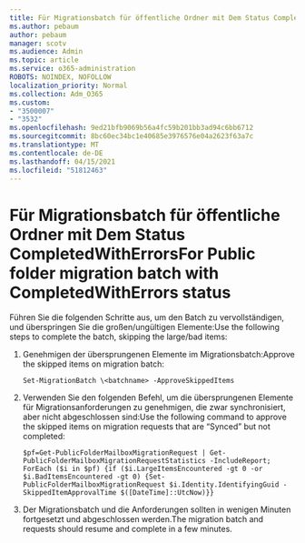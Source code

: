 ```yaml
---
title: Für Migrationsbatch für öffentliche Ordner mit Dem Status CompletedWithErrors
ms.author: pebaum
author: pebaum
manager: scotv
ms.audience: Admin
ms.topic: article
ms.service: o365-administration
ROBOTS: NOINDEX, NOFOLLOW
localization_priority: Normal
ms.collection: Adm_O365
ms.custom:
- "3500007"
- "3532"
ms.openlocfilehash: 9ed21bfb9069b56a4fc59b201bb3ad94c6bb6712
ms.sourcegitcommit: 8bc60ec34bc1e40685e3976576e04a2623f63a7c
ms.translationtype: MT
ms.contentlocale: de-DE
ms.lasthandoff: 04/15/2021
ms.locfileid: "51812463"
---
```

# <a name="for-public-folder-migration-batch-with-completedwitherrors-status"></a><span data-ttu-id="b02b9-102">Für Migrationsbatch für öffentliche Ordner mit Dem Status CompletedWithErrors</span><span class="sxs-lookup"><span data-stu-id="b02b9-102">For Public folder migration batch with CompletedWithErrors status</span></span>

<span data-ttu-id="b02b9-103">Führen Sie die folgenden Schritte aus, um den Batch zu vervollständigen, und überspringen Sie die großen/ungültigen Elemente:</span><span class="sxs-lookup"><span data-stu-id="b02b9-103">Use the following steps to complete the batch, skipping the large/bad items:</span></span> 
1. <span data-ttu-id="b02b9-104">Genehmigen der übersprungenen Elemente im Migrationsbatch:</span><span class="sxs-lookup"><span data-stu-id="b02b9-104">Approve the skipped items on migration batch:</span></span>

    `Set-MigrationBatch \<batchname> -ApproveSkippedItems` 
2. <span data-ttu-id="b02b9-105">Verwenden Sie den folgenden Befehl, um die übersprungenen Elemente für Migrationsanforderungen zu genehmigen, die zwar synchronisiert, aber nicht abgeschlossen sind:</span><span class="sxs-lookup"><span data-stu-id="b02b9-105">Use the following command to approve the skipped items on migration requests that are “Synced” but not completed:</span></span>

    `$pf=Get-PublicFolderMailboxMigrationRequest | Get-PublicFolderMailboxMigrationRequestStatistics -IncludeReport; ForEach ($i in $pf) {if ($i.LargeItemsEncountered -gt 0 -or $i.BadItemsEncountered -gt 0) {Set-PublicFolderMailboxMigrationRequest $i.Identity.IdentifyingGuid -SkippedItemApprovalTime $([DateTime]::UtcNow)}}`
3. <span data-ttu-id="b02b9-106">Der Migrationsbatch und die Anforderungen sollten in wenigen Minuten fortgesetzt und abgeschlossen werden.</span><span class="sxs-lookup"><span data-stu-id="b02b9-106">The migration batch and requests should resume and complete in a few minutes.</span></span>

